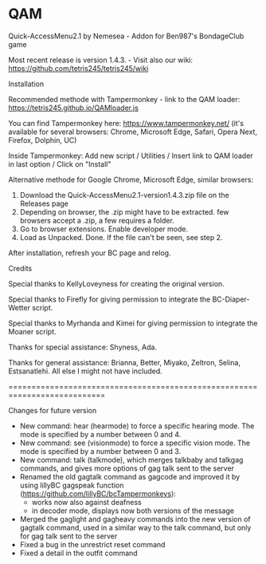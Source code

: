 # QAM

Quick-AccessMenu2.1 by Nemesea - Addon for Ben987's BondageClub game 

Most recent release is version 1.4.3. - Visit also our wiki: https://github.com/tetris245/tetris245/wiki

Installation 

Recommended methode with Tampermonkey - link to the QAM loader: https://tetris245.github.io/QAMloader.js

You can find Tampermonkey here: https://www.tampermonkey.net/ (it's available for several browsers: Chrome, Microsoft Edge, Safari, Opera Next, Firefox, Dolphin, UC)

Inside Tampermonkey: Add new script / Utilities / Insert link to QAM loader in last option / Click on "Install"

Alternative methode for Google Chrome, Microsoft Edge, similar browsers:
1. Download the Quick-AccessMenu2.1-version1.4.3.zip file on the Releases page
2. Depending on browser, the .zip might have to be extracted. few browsers accept a .zip, a few requires a folder.
3. Go to browser extensions. Enable developer mode.
4. Load as Unpacked. Done. If the file can't be seen, see step 2.

After installation, refresh your BC page and relog.

Credits

Special thanks to KellyLoveyness for creating the original version.

Special thanks to Firefly for giving permission to integrate the BC-Diaper-Wetter script.

Special thanks to Myrhanda and Kimei for giving permission to integrate the Moaner script.

Thanks for special assistance:
Shyness, Ada.

Thanks for general assistance:
Brianna, Better, Miyako, Zeltron, Selina, Estsanatlehi.
All else I might not have included.

===========================================================================

Changes for future version 

* New command: hear (hearmode) to force a specific hearing mode. The mode is specified by a number between 0 and 4.
* New command: see (visionmode) to force a specific vision mode. The mode is specified by a number between 0 and 3.
* New command: talk (talkmode), which merges talkbaby and talkgag commands, and gives more options of gag talk sent to the server 
* Renamed the old gagtalk command as gagcode and improved it by using lillyBC gagspeak function (https://github.com/lillyBC/bcTampermonkeys):
  - works now also against deafness
  - in decoder mode, displays now both versions of the message
* Merged the gaglight and gagheavy commands into the new version of gagtalk command, used in a similar way to the talk command, but only for gag talk sent to the server 
* Fixed a bug in the unrestrict reset command
* Fixed a detail in the outfit command




